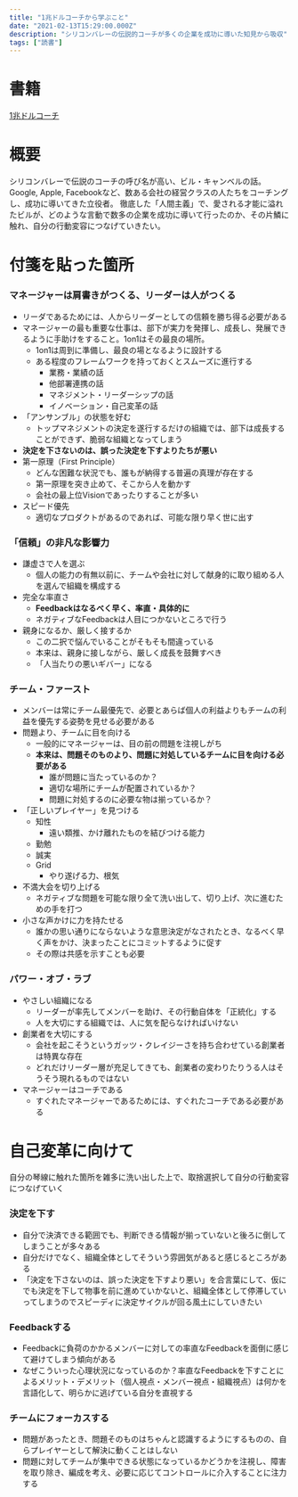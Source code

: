 ```yaml
---
title: "1兆ドルコーチから学ぶこと"
date: "2021-02-13T15:29:00.000Z"
description: "シリコンバレーの伝説的コーチが多くの企業を成功に導いた知見から吸収"
tags: ["読書"]
---
```


# 書籍
[1兆ドルコーチ](https://www.amazon.co.jp/gp/product/4478107246/ref=ppx_yo_dt_b_asin_title_o07_s00?ie=UTF8&psc=1)

# 概要
シリコンバレーで伝説のコーチの呼び名が高い、ビル・キャンベルの話。
Google, Apple, Facebookなど、数ある会社の経営クラスの人たちをコーチングし、成功に導いてきた立役者。
徹底した「人間主義」で、愛される才能に溢れたビルが、どのような言動で数多の企業を成功に導いて行ったのか、その片鱗に触れ、自分の行動変容につなげていきたい。

# 付箋を貼った箇所
### マネージャーは肩書きがつくる、リーダーは人がつくる
- リーダであるためには、人からリーダーとしての信頼を勝ち得る必要がある
- マネージャーの最も重要な仕事は、部下が実力を発揮し、成長し、発展できるように手助けをすること。1on1はその最良の場所。
    - 1on1は周到に準備し、最良の場となるように設計する
    - ある程度のフレームワークを持っておくとスムーズに進行する
        - 業務・業績の話
        - 他部署連携の話
        - マネジメント・リーダーシップの話
        - イノベーション・自己変革の話
- 「アンサンブル」の状態を好む
    - トップマネジメントの決定を遂行するだけの組織では、部下は成長することができず、脆弱な組織となってしまう
- __決定を下さないのは、誤った決定を下すよりたちが悪い__
- 第一原理（First Principle）
    - どんな困難な状況でも、誰もが納得する普遍の真理が存在する
    - 第一原理を突き止めて、そこから人を動かす
    - 会社の最上位Visionであったりすることが多い
- スピード優先
    - 適切なプロダクトがあるのであれば、可能な限り早く世に出す

### 「信頼」の非凡な影響力
- 謙虚さで人を選ぶ
    - 個人の能力の有無以前に、チームや会社に対して献身的に取り組める人を選んで組織を構成する
- 完全な率直さ
    - __Feedbackはなるべく早く、率直・具体的に__
    - ネガティブなFeedbackは人目につかないところで行う
- 親身になるか、厳しく接するか
    - この二択で悩んでいることがそもそも間違っている
    - 本来は、親身に接しながら、厳しく成長を鼓舞すべき
    - 「人当たりの悪いギバー」になる

### チーム・ファースト
- メンバーは常にチーム最優先で、必要とあらば個人の利益よりもチームの利益を優先する姿勢を見せる必要がある
- 問題より、チームに目を向ける
    - 一般的にマネージャーは、目の前の問題を注視しがち
    - __本来は、問題そのものより、問題に対処しているチームに目を向ける必要がある__
        - 誰が問題に当たっているのか？
        - 適切な場所にチームが配置されているか？
        - 問題に対処するのに必要な物は揃っているか？
- 「正しいプレイヤー」を見つける
    - 知性
        - 遠い類推、かけ離れたものを結びつける能力
    - 勤勉
    - 誠実
    - Grid
        - やり遂げる力、根気
- 不満大会を切り上げる
    - ネガティブな問題を可能な限り全て洗い出して、切り上げ、次に進むための手を打つ
- 小さな声かけに力を持たせる
    - 誰かの思い通りにならないような意思決定がなされたとき、なるべく早く声をかけ、決まったことにコミットするように促す
    - その際は共感を示すことも必要

### パワー・オブ・ラブ
- やさしい組織になる
    - リーダーが率先してメンバーを助け、その行動自体を「正統化」する
    - 人を大切にする組織では、人に気を配らなければいけない
- 創業者を大切にする
    - 会社を起こそうというガッツ・クレイジーさを持ち合わせている創業者は特異な存在
    - どれだけリーダー層が充足してきても、創業者の変わりたりうる人はそうそう現れるものではない
- マネージャーはコーチである
    - すぐれたマネージャーであるためには、すぐれたコーチである必要がある

# 自己変革に向けて
自分の琴線に触れた箇所を雑多に洗い出した上で、取捨選択して自分の行動変容につなげていく

### 決定を下す
- 自分で決済できる範囲でも、判断できる情報が揃っていないと後ろに倒してしまうことが多々ある
- 自分だけでなく、組織全体としてそういう雰囲気があると感じるところがある
- 「決定を下さないのは、誤った決定を下すより悪い」を合言葉にして、仮にでも決定を下して物事を前に進めていかないと、組織全体として停滞していってしまうのでスピーディに決定サイクルが回る風土にしていきたい

### Feedbackする
- Feedbackに負荷のかかるメンバーに対しての率直なFeedbackを面倒に感じて避けてしまう傾向がある
- なぜこういった心理状況になっているのか？率直なFeedbackを下すことによるメリット・デメリット（個人視点・メンバー視点・組織視点）は何かを言語化して、明らかに逃げている自分を直視する

### チームにフォーカスする
- 問題があったとき、問題そのものはちゃんと認識するようにするものの、自らプレイヤーとして解決に動くことはしない
- 問題に対してチームが集中できる状態になっているかどうかを注視し、障害を取り除き、編成を考え、必要に応じてコントロールに介入することに注力する